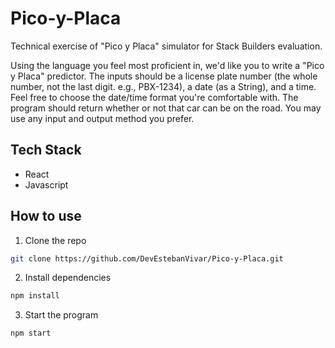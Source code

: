 # Pico-y-Placa
Technical exercise of "Pico y Placa" simulator for Stack Builders evaluation.

Using the language you feel most proficient in, we'd like you to write a "Pico y Placa" predictor.
The inputs should be a license plate number (the whole number, not the last digit. e.g., PBX-1234), a date (as a String), and a time.
Feel free to choose the date/time format you're comfortable with.
The program should return whether or not that car can be on the road.
You may use any input and output method you prefer.

## Tech Stack
- React
- Javascript

## How to use
1. Clone the repo
``` bash
git clone https://github.com/DevEstebanVivar/Pico-y-Placa.git
```

2. Install dependencies
``` bash
npm install
```

3. Start the program
``` bash
npm start
```


